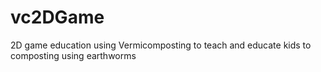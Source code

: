 # vc2DGame
2D game education using Vermicomposting to teach and educate kids to composting using earthworms
